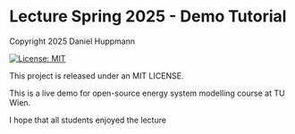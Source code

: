 # Lecture Spring 2025 - Demo Tutorial

Copyright 2025 Daniel Huppmann

[![License: MIT](https://img.shields.io/badge/License-MIT-yellow.svg)](https://opensource.org/licenses/MIT)

This project is released under an MIT LICENSE.

This is a live demo for open-source energy system modelling course at TU Wien.

I hope that all students enjoyed the lecture
